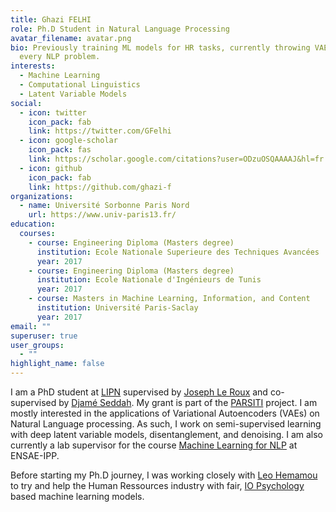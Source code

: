 ```yaml
---
title: Ghazi FELHI
role: Ph.D Student in Natural Language Processing
avatar_filename: avatar.png
bio: Previously training ML models for HR tasks, currently throwing VAEs at
  every NLP problem.
interests:
  - Machine Learning
  - Computational Linguistics
  - Latent Variable Models
social:
  - icon: twitter
    icon_pack: fab
    link: https://twitter.com/GFelhi
  - icon: google-scholar
    icon_pack: fas
    link: https://scholar.google.com/citations?user=ODzuOSQAAAAJ&hl=fr
  - icon: github
    icon_pack: fab
    link: https://github.com/ghazi-f
organizations:
  - name: Université Sorbonne Paris Nord
    url: https://www.univ-paris13.fr/
education:
  courses:
    - course: Engineering Diploma (Masters degree)
      institution: Ecole Nationale Superieure des Techniques Avancées
      year: 2017
    - course: Engineering Diploma (Masters degree)
      institution: Ecole Nationale d'Ingénieurs de Tunis
      year: 2017
    - course: Masters in Machine Learning, Information, and Content
      institution: Université Paris-Saclay
      year: 2017
email: ""
superuser: true
user_groups:
  - ""
highlight_name: false
---
```

I am a PhD student at [LIPN](https://lipn.univ-paris13.fr/) supervised by [Joseph Le Roux](https://lipn.univ-paris13.fr/~leroux/) and co-supervised by [Djamé Seddah](http://pauillac.inria.fr/~seddah/). My grant is part of the [PARSITI](https://anr.fr/en/funded-projects-and-impact/funded-projects/project/funded/project/b2d9d3668f92a3b9fbbf7866072501ef-43ddacb159/?tx_anrprojects_funded%5Bcontroller%5D=Funded&cHash=b64962ed2dd408fd110e35e193667779) project. I am mostly interested in the applications of Variational Autoencoders (VAEs) on Natural Language processing. As such, I work on semi-supervised learning with deep latent variable models, disentanglement, and denoising.
I am also currently a lab supervisor for the course [Machine Learning for NLP](https://nlp-ensae.github.io/) at ENSAE-IPP.

Before starting my Ph.D journey, I was working closely with [Leo Hemamou](https://lhemamou.github.io/)  to try and help the Human Ressources industry with fair, [IO Psychology](https://en.wikipedia.org/wiki/Industrial_and_organizational_psychology) based machine learning models.
